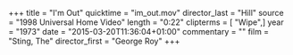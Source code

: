 +++
title = "I'm Out"
quicktime = "im_out.mov"
director_last = "Hill"
source = "1998 Universal Home Video"
length = "0:22"
clipterms = [ "Wipe",]
year = "1973"
date = "2015-03-20T11:36:04+01:00"
commentary = ""
film = "Sting, The"
director_first = "George Roy"
+++
